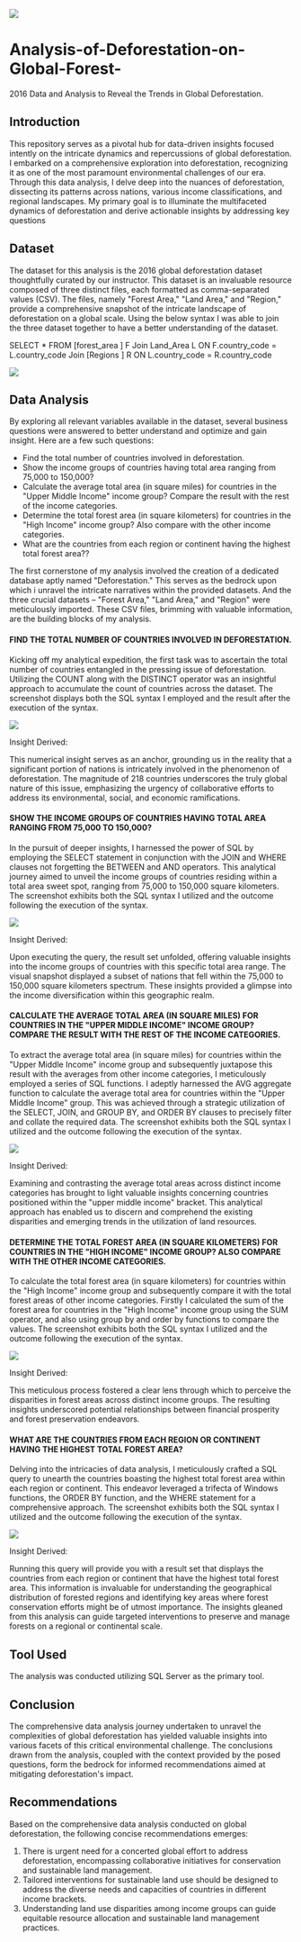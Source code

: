 ![](Deforest1.jpg)
# Analysis-of-Deforestation-on-Global-Forest-
2016 Data and Analysis to Reveal the Trends in Global Deforestation.

## Introduction
This repository serves as a pivotal hub for data-driven insights focused intently on the intricate dynamics and repercussions of global deforestation. I embarked on a comprehensive exploration into deforestation, recognizing it as one of the most paramount environmental challenges of our era. Through this data analysis, I delve deep into the nuances of deforestation, dissecting its patterns across nations, various income classifications, and regional landscapes. My primary goal is to illuminate the multifaceted dynamics of deforestation and derive actionable insights by addressing key questions

## Dataset 
The dataset for this analysis is the 2016 global deforestation dataset thoughtfully curated by our instructor. This dataset is an invaluable resource composed of three distinct files, each formatted as comma-separated values (CSV). The files, namely "Forest Area," "Land Area," and "Region," provide a comprehensive snapshot of the intricate landscape of deforestation on a global scale.  Using the below syntax I was able to join the three dataset together to have a better understanding of the dataset. 

SELECT * FROM [forest_area ] F Join Land_Area L ON F.country_code = L.country_code Join [Regions ] R ON L.country_code = R.country_code

![](Dataset.jpg)

## Data Analysis 
By exploring all relevant variables available in the dataset, several business questions were answered to better understand and optimize and gain insight. Here are a few such questions:
-	Find the total number of countries involved in deforestation. 
-	Show the income groups of countries having total area ranging from 75,000 to 150,000?
-	Calculate the average total area (in square miles) for countries in the "Upper Middle Income" income group?  Compare the result with the rest of the income categories.
-	Determine the total forest area (in square kilometers) for countries in the "High Income" income group? Also compare with the other income categories. 
-	What are the countries from each region or continent having the highest total forest area?? 

The first cornerstone of my analysis involved the creation of a dedicated database aptly named "Deforestation." This serves as the bedrock upon which i unravel the intricate narratives within the provided datasets.  And the three crucial datasets – "Forest Area," "Land Area," and "Region"   were meticulously imported. These CSV files, brimming with valuable information, are the building blocks of my analysis. 

#### FIND THE TOTAL NUMBER OF COUNTRIES INVOLVED IN DEFORESTATION.
  
Kicking off my analytical expedition, the first task was to ascertain the total number of countries entangled in the pressing issue of deforestation. Utilizing the COUNT along with the DISTINCT operator was an insightful approach to accumulate the count of countries across the dataset. The screenshot displays both the SQL syntax I employed and the result after the execution of the syntax.

![](TotoalNumber.jpg)

Insight Derived:
 
This numerical insight serves as an anchor, grounding us in the reality that a significant portion of nations is intricately involved in the phenomenon of deforestation. The magnitude of 218 countries underscores the truly global nature of this issue, emphasizing the urgency of collaborative efforts to address its environmental, social, and economic ramifications.

#### SHOW THE INCOME GROUPS OF COUNTRIES HAVING TOTAL AREA RANGING FROM 75,000 TO 150,000?
  
In the pursuit of deeper insights, I harnessed the power of SQL by employing the SELECT statement in conjunction with the JOIN and WHERE clauses not forgetting the BETWEEN and  AND  operators. This analytical journey aimed to unveil the income groups of countries residing within a total area sweet spot, ranging from 75,000 to 150,000 square kilometers. The screenshot exhibits both the SQL syntax I utilized and the outcome following the execution of the syntax.

![](IncomeGroup.jpg)

Insight Derived:

Upon executing the query, the result set unfolded, offering valuable insights into the income groups of countries with this specific total area range. The visual snapshot displayed a subset of nations that fell within the 75,000 to 150,000 square kilometers spectrum. These insights provided a glimpse into the income diversification within this geographic realm.

#### CALCULATE THE AVERAGE TOTAL AREA (IN SQUARE MILES) FOR COUNTRIES IN THE "UPPER MIDDLE INCOME" INCOME GROUP?  COMPARE THE RESULT WITH THE REST OF THE INCOME CATEGORIES.

To extract the average total area (in square miles) for countries within the "Upper Middle Income" income group and subsequently juxtapose this result with the averages from other income categories, I meticulously employed a series of SQL functions. I adeptly harnessed the AVG aggregate function to calculate the average total area for countries within the "Upper Middle Income" group. This was achieved through a strategic utilization of the SELECT, JOIN, and GROUP BY, and ORDER BY clauses to precisely filter and collate the required data.  The screenshot exhibits both the SQL syntax I utilized and the outcome following the execution of the syntax.

![](AverageTotalArea.jpg)

Insight Derived:

Examining and contrasting the average total areas across distinct income categories has brought to light valuable insights concerning countries positioned within the "upper middle income" bracket. This analytical approach has enabled us to discern and comprehend the existing disparities and emerging trends in the utilization of land resources.

#### DETERMINE THE TOTAL FOREST AREA (IN SQUARE KILOMETERS) FOR COUNTRIES IN THE "HIGH INCOME" INCOME GROUP? ALSO COMPARE WITH THE OTHER INCOME CATEGORIES. 

To calculate the total forest area (in square kilometers) for countries within the "High Income" income group and subsequently compare it with the total forest areas of other income categories. Firstly I calculated the sum of the forest area for countries in the "High Income" income group using the SUM operator, and also using group by and order by functions to compare the values. The screenshot exhibits both the SQL syntax I utilized and the outcome following the execution of the syntax.

![](TotalForestArea.jpg)

Insight Derived:

This meticulous process fostered a clear lens through which to perceive the disparities in forest areas across distinct income groups. The resulting insights underscored potential relationships between financial prosperity and forest preservation endeavors. 

#### WHAT ARE THE COUNTRIES FROM EACH REGION OR CONTINENT HAVING THE HIGHEST TOTAL FOREST AREA?
	 
Delving into the intricacies of data analysis, I meticulously crafted a SQL query to unearth the countries boasting the highest total forest area within each region or continent. This endeavor leveraged a trifecta of Windows functions, the ORDER BY function, and the WHERE statement for a comprehensive approach. The screenshot exhibits both the SQL syntax I utilized and the outcome following the execution of the syntax.

![](CountryFromRegion.jpg)

Insight Derived:

Running this query will provide you with a result set that displays the countries from each region or continent that have the highest total forest area. This information is invaluable for understanding the geographical distribution of forested regions and identifying key areas where forest conservation efforts might be of utmost importance. The insights gleaned from this analysis can guide targeted interventions to preserve and manage forests on a regional or continental scale.

## Tool Used 
The analysis was conducted utilizing SQL Server as the primary tool.

## Conclusion 
The comprehensive data analysis journey undertaken to unravel the complexities of global deforestation has yielded valuable insights into various facets of this critical environmental challenge. The conclusions drawn from the analysis, coupled with the context provided by the posed questions, form the bedrock for informed recommendations aimed at mitigating deforestation's impact.



## Recommendations 
Based on the comprehensive data analysis conducted on global deforestation, the following concise recommendations emerges:

1. There is urgent need for a concerted global effort to address deforestation, encompassing collaborative initiatives for conservation and sustainable land management.
2. Tailored interventions for sustainable land use should be designed to address the diverse needs and capacities of countries in different income brackets.
3. Understanding land use disparities among income groups can guide equitable resource allocation and sustainable land management practices.



